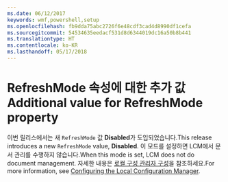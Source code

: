 ```yaml
---
ms.date: 06/12/2017
keywords: wmf,powershell,setup
ms.openlocfilehash: fb9dda75abc2726f6e48cdf3cad4d8990df1cefa
ms.sourcegitcommit: 54534635eedacf531d8d6344019dc16a50b8b441
ms.translationtype: HT
ms.contentlocale: ko-KR
ms.lasthandoff: 05/17/2018
---
```

# <a name="additional-value-for-refreshmode-property"></a><span data-ttu-id="2c0ed-102">RefreshMode 속성에 대한 추가 값</span><span class="sxs-lookup"><span data-stu-id="2c0ed-102">Additional value for RefreshMode property</span></span>

<span data-ttu-id="2c0ed-103">이번 릴리스에서는 새 `RefreshMode` 값 **Disabled**가 도입되었습니다.</span><span class="sxs-lookup"><span data-stu-id="2c0ed-103">This release introduces a new `RefreshMode` value, **Disabled**.</span></span> <span data-ttu-id="2c0ed-104">이 모드를 설정하면 LCM에서 문서 관리를 수행하지 않습니다.</span><span class="sxs-lookup"><span data-stu-id="2c0ed-104">When this mode is set, LCM does not do document management.</span></span> <span data-ttu-id="2c0ed-105">자세한 내용은 [로컬 구성 관리자 구성](https://msdn.microsoft.com/powershell/dsc/metaconfig)을 참조하세요.</span><span class="sxs-lookup"><span data-stu-id="2c0ed-105">For more information, see [Configuring the Local Configuration Manager](https://msdn.microsoft.com/powershell/dsc/metaconfig).</span></span>
